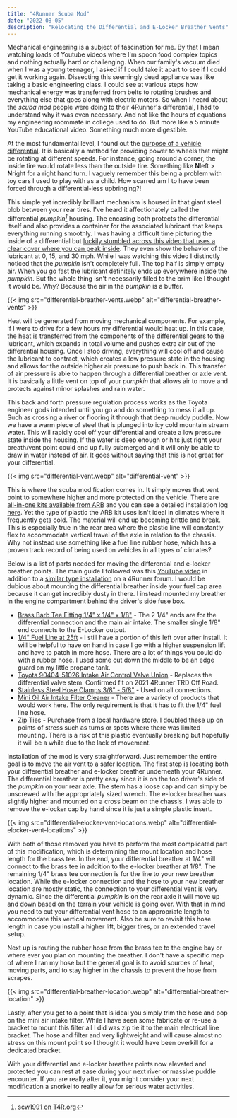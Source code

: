 ```yaml
---
title: "4Runner Scuba Mod"
date: "2022-08-05"
description: "Relocating the Differential and E-Locker Breather Vents"
---
```


Mechanical engineering is a subject of fascination for me. By that I mean watching loads of Youtube videos where I'm spoon food complex topics and nothing actually hard or challenging. When our family's vacuum died when I was a young teenager, I asked if I could take it apart to see if I could get it working again. Dissecting this seemingly dead appliance was like taking a basic engineering class. I could see at various steps how mechanical energy was transferred from belts to rotating brushes and everything else that goes along with electric motors. So when I heard about the *scuba mod* people were doing to their 4Runner's differential, I had to understand why it was even necessary. And not like the hours of equations my engineering roommate in college used to do. But more like a 5 minute YouTube educational video. Something much more digestible.

At the most fundamental level, I found out the [purpose of a vehicle differential](https://www.youtube.com/watch?v=SOgoejxzF8c). It is basically a method for providing power to wheels that might be rotating at different speeds. For instance, going around a corner, the inside tire would rotate less than the outside tire. Something like **N**left > **N**right for a right hand turn. I vaguely remember this being a problem with toy cars I used to play with as a child. How scarred am I to have been forced through a differential-less upbringing?!

This simple yet incredibly brilliant mechanism is housed in that giant steel blob between your rear tires. I've heard it affectionately called the differential *pumpkin[^1]* housing. The encasing both protects the differential itself and also provides a container for the associated lubricant that keeps everything running smoothly. I was having a difficult time picturing the inside of a differential but [luckily stumbled across this video that uses a clear cover where you can peak inside](https://www.youtube.com/watch?v=9-yG3D3JBRs). They even show the behavior of the lubricant at 0, 15, and 30 mph. While I was watching this video I distinctly noticed that the *pumpkin* isn't completely full. The top half is simply empty air. When you go fast the lubricant definitely ends up everywhere inside the *pumpkin*. But the whole thing isn't necessarily filled to the brim like I thought it would be. Why? Because the air in the *pumpkin* is a buffer.

{{< img src="differential-breather-vents.webp" alt="differential-breather-vents" >}}

Heat will be generated from moving mechanical components. For example, if I were to drive for a few hours my differential would heat up. In this case, the heat is transferred from the components of the differential gears to the lubricant, which expands in total volume and pushes extra air out of the differential housing. Once I stop driving, everything will cool off and cause the lubricant to contract, which creates a low pressure state in the housing and allows for the outside higher air pressure to push back in. This transfer of air pressure is able to happen through a differential breather or axle vent. It is basically a little vent on top of your *pumpkin* that allows air to move and protects against minor splashes and rain water.

This back and forth pressure regulation process works as the Toyota engineer gods intended until you go and do something to mess it all up. Such as crossing a river or flooring it through that deep muddy puddle. Now we have a warm piece of steel that is plunged into icy cold mountain stream water. This will rapidly cool off your differential and create a low pressure state inside the housing. If the water is deep enough or hits just right your breath/vent point could end up fully submerged and it will only be able to draw in water instead of air. It goes without saying that this is not great for your differential.

{{< img src="differential-vent.webp" alt="differential-vent" >}}

This is where the scuba modification comes in. It simply moves that vent point to somewhere higher and more protected on the vehicle. There are [all-in-one kits available from ARB](https://www.amazon.com/ARB-170112-Differential-Breather-Kit/dp/B00QBQYNF0/ref=sr_1_1?crid=1NF3DHKW9ZOHE&keywords=arb+diff+breather+kit+4runner&sprefix=arb+diff+breather+kit+4runner%2Caps%2C115&sr=8-1) and you can see a detailed installation log [here](https://www.toyota-4runner.org/5th-gen-t4rs/215741-rear-differential-breather-mod-dummies.html). Yet the type of plastic the ARB kit uses isn't ideal in climates where it frequently gets cold. The material will end up becoming brittle and break. This is especially true in the rear area where the plastic line will constantly flex to accommodate vertical travel of the axle in relation to the chassis. Why not instead use something like a fuel line rubber hose, which has a proven track record of being used on vehicles in all types of climates?

Below is a list of parts needed for moving the differential and e-locker breather points. The main guide I followed was this [YouTube video](https://www.youtube.com/watch?v=1MFW8YK9dx0) in addition to a [similar type installation](http://www.toyota-4runner.org/5th-gen-t4rs/214695-e-locker-differential-breather-install-trail-edition.html) on a 4Runner forum. I would be dubious about mounting the differential breather inside your fuel cap area because it can get incredibly dusty in there. I instead mounted my breather in the engine compartment behind the driver's side fuse box.

* [Brass Barb Tee Fitting 1/4" x 1/4" x 1/8"](https://www.amazon.com/gp/product/B072R3TSSH/ref=ppx_yo_dt_b_asin_title_o00_s00?ie=UTF8&psc=1) - The 2 1/4" ends are for the differential connection and the main air intake. The smaller single 1/8" end connects to the E-Locker output.
* [1/4" Fuel Line at 25ft](https://www.amazon.com/gp/product/B0013FXTTU/ref=ppx_yo_dt_b_asin_title_o01_s00?ie=UTF8&psc=1) - I still have a portion of this left over after install. It will be helpful to have on hand in case I go with a higher suspension lift and have to patch in more hose. There are a lot of things you could do with a rubber hose. I used some cut down the middle to be an edge guard on my little propane tank.
* [Toyota 90404-51026 Intake Air Control Valve Union](https://www.amazon.com/gp/product/B01H79JUQQ/ref=ppx_yo_dt_b_asin_title_o01_s01?ie=UTF8&psc=1) - Replaces the differential valve stem. Confirmed fit on 2021 4Runner TRD Off Road.
* [Stainless Steel Hose Clamps 3/8" - 5/8"](https://www.amazon.com/gp/product/B076Q7QVNM/ref=ppx_yo_dt_b_asin_title_o01_s00?ie=UTF8&psc=1) - Used on all connections.
* [Mini Oil Air Intake Filter Cleaner](https://www.amazon.com/gp/product/B081RNTML1/ref=ppx_yo_dt_b_asin_title_o01_s01?ie=UTF8&psc=1) - There are a variety of products that would work here. The only requirement is that it has to fit the 1/4" fuel line hose.
* Zip Ties - Purchase from a local hardware store. I doubled these up on points of stress such as turns or spots where there was limited mounting. There is a risk of this plastic eventually breaking but hopefully it will be a while due to the lack of movement.

Installation of the mod is very straightforward. Just remember the entire goal is to move the air vent to a safer location. The first step is locating both your differential breather and e-locker breather underneath your 4Runner. The differential breather is pretty easy since it is on the top driver's side of the *pumpkin* on your rear axle. The stem has a loose cap and can simply be unscrewed with the appropriately sized wrench. The e-locker breather was slightly higher and mounted on a cross beam on the chassis. I was able to remove the e-locker cap by hand since it is just a simple plastic insert.

{{< img src="differential-elocker-vent-locations.webp" alt="differential-elocker-vent-locations" >}}

With both of those removed you have to perform the most complicated part of this modification, which is determining the mount location and hose length for the brass tee. In the end, your differential breather at 1/4" will connect to the brass tee in addition to the e-locker breather at 1/8". The remaining 1/4" brass tee connection is for the line to your new breather location. While the e-locker connection and the hose to your new breather location are mostly static, the connection to your differential vent is very dynamic. Since the differential *pumpkin* is on the rear axle it will move up and down based on the terrain your vehicle is going over. With that in mind you need to cut your differential vent hose to an appropriate length to accommodate this vertical movement. Also be sure to revisit this hose length in case you install a higher lift, bigger tires, or an extended travel setup.

Next up is routing the rubber hose from the brass tee to the engine bay or where ever you plan on mounting the breather. I don't have a specific map of where I ran my hose but the general goal is to avoid sources of heat, moving parts, and to stay higher in the chassis to prevent the hose from scrapes.

{{< img src="differential-breather-location.webp" alt="differential-breather-location" >}}

Lastly, after you get to a point that is ideal you simply trim the hose and pop on the mini air intake filter. While I have seen some fabricate or re-use a bracket to mount this filter all I did was zip tie it to the main electrical line bracket. The hose and filter and very lightweight and will cause almost no stress on this mount point so I thought it would have been overkill for a dedicated bracket.

With your differential and e-locker breather points now elevated and protected you can rest at ease during your next river or massive puddle encounter. If you are really after it, you might consider your next modification a snorkel to really allow for serious water activities.

[^1]: [scw1991 on T4R.org](https://www.toyota-4runner.org/4th-gen-t4rs/159372-placing-floor-jack-under-rear-differential.html)
